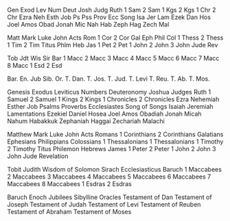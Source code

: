 Gen
Exod
Lev
Num
Deut
Josh
Judg
Ruth
1 Sam
2 Sam
1 Kgs
2 Kgs
1 Chr
2 Chr
Ezra
Neh
Esth
Job
Ps
Pss
Prov
Ecc
Song
Isa
Jer
Lam
Ezek
Dan
Hos
Joel
Amos
Obad
Jonah
Mic
Nah
Hab
Zeph
Hag
Zech
Mal

Matt
Mark
Luke
John
Acts
Rom
1 Cor
2 Cor
Gal
Eph
Phil
Col
1 Thess
2 Thess
1 Tim
2 Tim
Titus
Phlm
Heb
Jas
1 Pet
2 Pet
1 John
2 John
3 John
Jude
Rev

Tob
Jdt
Wis
Sir
Bar
1 Macc
2 Macc
3 Macc
4 Macc
5 Macc
6 Macc
7 Macc
8 Macc
1 Esd
2 Esd

Bar.
En.
Jub
Sib. Or.
T. Dan.
T. Jos.
T. Jud.
T. Levi
T. Reu.
T. Ab.
T. Mos.

Genesis
Exodus
Leviticus
Numbers
Deuteronomy
Joshua
Judges
Ruth
1 Samuel
2 Samuel
1 Kings
2 Kings
1 Chronicles
2 Chronicles
Ezra
Nehemiah
Esther
Job
Psalms
Proverbs
Ecclesiastes
Song of Songs
Isaiah
Jeremiah
Lamentations
Ezekiel
Daniel
Hosea
Joel
Amos
Obadiah
Jonah
Micah
Nahum
Habakkuk
Zephaniah
Haggai
Zechariah
Malachi

Matthew
Mark
Luke
John
Acts
Romans
1 Corinthians
2 Corinthians
Galatians
Ephesians
Philippians
Colossians
1 Thessalonians
1 Thessalonians
1 Timothy
2 Timothy
Titus
Philemon
Hebrews
James
1 Peter
2 Peter
1 John
2 John
3 John
Jude
Revelation

Tobit
Judith
Wisdom of Solomon
Sirach
Ecclesiasticus
Baruch
1 Maccabees
2 Maccabees
3 Maccabees
4 Maccabees
5 Maccabees
6 Maccabees
7 Maccabees
8 Maccabees
1 Esdras
2 Esdras

Baruch
Enoch
Jubilees
Sibylline Oracles
Testament of Dan
Testament of Joseph
Testament of Judah
Testament of Levi
Testament of Reuben
Testament of Abraham
Testament of Moses
